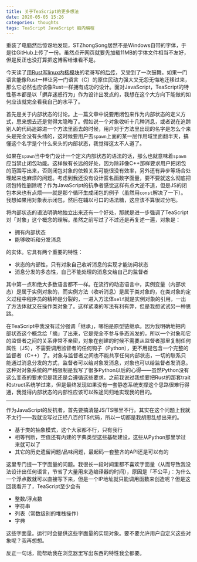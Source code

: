 ```yaml
---
title: 关于TeaScript的更多想法
date: 2020-05-05 15:26
categories: thoughts
tags: TeaScript JavaScript 脑内编程
---
```


重装了电脑然后惊讶地发现，STZhongSong居然不是Windows自带的字体，于是往GitHub上传了一份。虽然点开网页就要先加载11MB的字体文件相当不友好，但是反正也没打算把这博客给谁看不是。

今天读了[用Rust写linux内核模块][1]的老哥写的[后传][2]，又受到了一次鼓舞。如果一门语言能像Rust一样让另一门语言（C）的原住民动力强大又无怨无悔地迁移过来，那么它必然也应该像Rust一样拥有成功的设计。面对JavaScript，TeaScript的特性基本都是以「摒弃迷惑行为」作为设计出发点的，我想在这个大方向下能做的如何应该就完全看我自己的水平了。

首先是关于内部状态的讨论。上一篇文章中说要用闭包来作为内部状态的定义方式，思来想去还是觉得太隐晦了。假如说一个对象收听十几种消息，或者说在追踪别人的代码追踪进一个方法里面去的时候，用户对于方法里出现的名字是怎么个来头是完全没有头绪的，这时候要用户去`spawn`上面的某一层作用域里面翻半天，搞懂这个名字是个什么来头的内部状态，我觉得这太不人道了。

如果在`spawn`当中专门设计一个定义内部状态的语法的话，那么也就意味着`spawn`应当禁止闭包功能。这样做有长远的好处，因为除非像C++那样要求用户把闭包的范围写出来，否则闭包对象的依赖关系可能很没有效率，另外还有异步等场合处理起来也麻烦的问题。考虑到我还没有设计匿名函数字面量，要不要就这么彻底把闭包特性删除呢？作为JavaScript的抗争者感觉这样有点大逆不道，但是JS的闭包本来也有点烦——就是那个循环生成闭包的例子（虽然用`const`解决了一下）。我想如果用对象表示闭包，然后在辅以可口的语法糖，这应该不算很过分吧。

将内部状态的语法明确地独立出来还有一个好处，那就是进一步强调了TeaScript对「对象」这个概念的理解。虽然之前写过了不过还是再复述一遍，对象是：
* 拥有内部状态
* 能够收听和分发消息

的实体。它具有两个重要的特性：
* 状态的内部性，只有对象自己收听消息的实现才能访问状态
* 消息分发的多态性，自己不能处理的消息交给自己的监督者

其中第一点和绝大多数语言都不一样。在流行的动态语言中，实例变量（内部状态）是属于实例对象的，而实例方法（收听消息）是属于类对象的，在类对象的定义过程中程序员的精神是分裂的，一进入方法体`self`就是实例对象的引用，一出了方法体就又在操作类对象了。这样紧凑的写法有利有弊，但是我想试试另一种思路。

在TeaScript中我没有过分强调「继承」，哪怕是原型链继承。因为我明确地把内部状态这个概念给「摘」了出来，它是完全不参与多态派发的，所以一个对象和它的监督者之间的关系非常不亲密，对象在创建的时候不需要从监督者那里复制任何属性（JS），不需要调用监督者的任何钩子（Python），更不用提包含一个完整的监督者（C++）了。对象与监督者之间也不能共享任何内部状态，一切的联系只能通过消息分发的方式，监督者可以给对象发消息，对象也可以给监督者发消息。这种对对象系统的严格限制是我写了很多Python以后的心得——虽然Python没有这么变态的要求但是我还是会遵循这些要求。之前我说过我想要把Rust的那套trait和struct系统学过来，但是最终发现如果没有一套静态系统支撑这个思路很难行得通，我觉得内部状态的内部性应该可以殊途同归地实现我的目的。

----

作为JavaScript的反抗者，首先要搞清楚JS/TS哪里不行。其实在这个问题上我就不太行——我就没写过正经八百的TS代码，所以一切都是我胡思乱想出来的。
* 基于类的抽象模式，这个大家都不行，只有我行
* 相等判断，空值还有内建的字典类型这些基础建设，这些从Python那里学过来就可以了
* 其它的历史遗留问题/品味问题，最起码一套整齐的API还是可以有的

这里专门提一下字面量的问题。我很长一段时间里都不喜欢字面量（从而导致我没法设计出任何语言，节省了大量用来造编译器的时间），原因是「不公平」：为什么一个浮点数就可以直接写下来，但是一个IP地址就只能调用函数来创造呢？但是这回我看开了，TeaScript至少会有
* 整数/浮点数
* 字符串
* 列表（常数级别的堆栈操作）
* 字典

这些字面量。运行时会提供这些字面量的实现对象。要不要允许用户自定义这些对象呢？我再想想。

反正一句话，能帮助我在浏览器里写出东西的特性我全都要。

[1]: https://zhuanlan.zhihu.com/p/137077998
[2]: https://zhuanlan.zhihu.com/p/137907908



